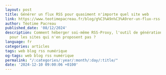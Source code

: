 ```yaml
---
layout: post
title: Générer un flux RSS pour quasiment n'importe quel site web
link: https://www.teotimepacreau.fr/blog/g%C3%A9n%C3%A9rer-un-flux-rss-pour-nimporte-quel-site-web
author: Téotime Pacreau
published_date: '08/12/2024'
description: Comment héberger soi-même RSS-Proxy, l'outil de génération de flux RSS
  pour les sites qui n'en proposent pas ?
language: fr
categories: articles
tags: web blog rss numérique
og-tags: web blog rss numérique
permalink: "/:categories/:year/:month/:day/:title/"
date: '2024-12-10 09:00:06 +0100'
---
```

